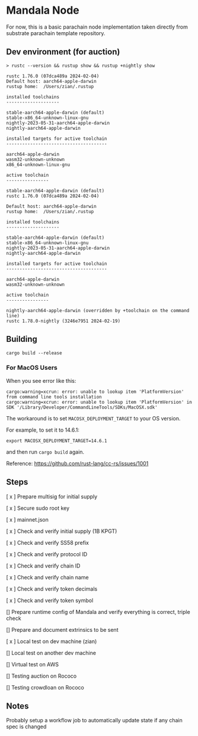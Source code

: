 # Mandala Node
For now, this is a basic parachain node implementation taken directly from substrate parachain template repository.

## Dev environment (for auction)

```
> rustc --version && rustup show && rustup +nightly show

rustc 1.76.0 (07dca489a 2024-02-04)
Default host: aarch64-apple-darwin
rustup home:  /Users/zian/.rustup

installed toolchains
--------------------

stable-aarch64-apple-darwin (default)
stable-x86_64-unknown-linux-gnu
nightly-2023-05-31-aarch64-apple-darwin
nightly-aarch64-apple-darwin

installed targets for active toolchain
--------------------------------------

aarch64-apple-darwin
wasm32-unknown-unknown
x86_64-unknown-linux-gnu

active toolchain
----------------

stable-aarch64-apple-darwin (default)
rustc 1.76.0 (07dca489a 2024-02-04)

Default host: aarch64-apple-darwin
rustup home:  /Users/zian/.rustup

installed toolchains
--------------------

stable-aarch64-apple-darwin (default)
stable-x86_64-unknown-linux-gnu
nightly-2023-05-31-aarch64-apple-darwin
nightly-aarch64-apple-darwin

installed targets for active toolchain
--------------------------------------

aarch64-apple-darwin
wasm32-unknown-unknown

active toolchain
----------------

nightly-aarch64-apple-darwin (overridden by +toolchain on the command line)
rustc 1.78.0-nightly (3246e7951 2024-02-19)

```

## Building

```
cargo build --release
```

### For MacOS Users
When you see error like this:

```
cargo:warning=xcrun: error: unable to lookup item 'PlatformVersion' from command line tools installation
cargo:warning=xcrun: error: unable to lookup item 'PlatformVersion' in SDK '/Library/Developer/CommandLineTools/SDKs/MacOSX.sdk'
```

The workaround is to set `MACOSX_DEPLOYMENT_TARGET` to your OS version.

For example, to set it to 14.6.1:
```
export MACOSX_DEPLOYMENT_TARGET=14.6.1
```

and then run `cargo build` again. 

Reference: https://github.com/rust-lang/cc-rs/issues/1001

## Steps

[ x ] Prepare multisig for initial supply

[ x ] Secure sudo root key

[ x ] mainnet.json

[ x ] Check and verify initial supply (1B KPGT)

[ x ] Check and verify SS58 prefix

[ x ] Check and verify protocol ID

[ x ] Check and verify chain ID

[ x ] Check and verify chain name

[ x ] Check and verify token decimals

[ x ] Check and verify token symbol

[] Prepare runtime config of Mandala and verify everything is correct, triple check

[] Prepare and document extrinsics to be sent

[ x ] Local test on dev machine (zian)

[] Local test on another dev machine

[] Virtual test on AWS

[] Testing auction on Rococo

[] Testing crowdloan on Rococo


## Notes
Probably setup a workflow job to automatically update state if any chain spec is changed